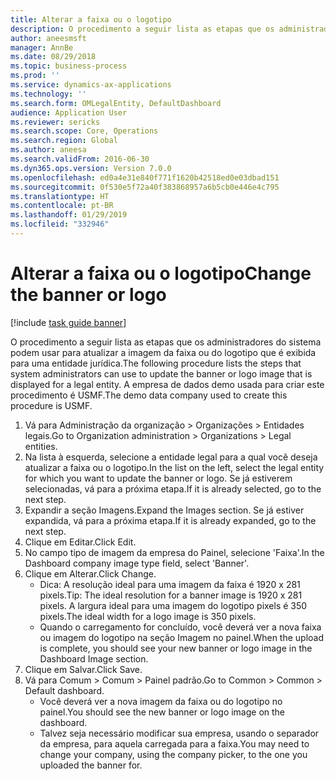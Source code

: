 ```yaml
---
title: Alterar a faixa ou o logotipo
description: O procedimento a seguir lista as etapas que os administradores do sistema podem usar para atualizar a imagem da faixa ou do logotipo que é exibida para uma entidade jurídica.
author: aneesmsft
manager: AnnBe
ms.date: 08/29/2018
ms.topic: business-process
ms.prod: ''
ms.service: dynamics-ax-applications
ms.technology: ''
ms.search.form: OMLegalEntity, DefaultDashboard
audience: Application User
ms.reviewer: sericks
ms.search.scope: Core, Operations
ms.search.region: Global
ms.author: aneesa
ms.search.validFrom: 2016-06-30
ms.dyn365.ops.version: Version 7.0.0
ms.openlocfilehash: ed0a4e31e840f771f1620b42518ed0e03dbad151
ms.sourcegitcommit: 0f530e5f72a40f383868957a6b5cb0e446e4c795
ms.translationtype: HT
ms.contentlocale: pt-BR
ms.lasthandoff: 01/29/2019
ms.locfileid: "332946"
---
```

# <a name="change-the-banner-or-logo"></a><span data-ttu-id="f4916-103">Alterar a faixa ou o logotipo</span><span class="sxs-lookup"><span data-stu-id="f4916-103">Change the banner or logo</span></span>

[!include [task guide banner](../../includes/task-guide-banner.md)]

<span data-ttu-id="f4916-104">O procedimento a seguir lista as etapas que os administradores do sistema podem usar para atualizar a imagem da faixa ou do logotipo que é exibida para uma entidade jurídica.</span><span class="sxs-lookup"><span data-stu-id="f4916-104">The following procedure lists the steps that system administrators can use to update the banner or logo image that is displayed for a legal entity.</span></span> <span data-ttu-id="f4916-105">A empresa de dados demo usada para criar este procedimento é USMF.</span><span class="sxs-lookup"><span data-stu-id="f4916-105">The demo data company used to create this procedure is USMF.</span></span>

1. <span data-ttu-id="f4916-106">Vá para Administração da organização > Organizações > Entidades legais.</span><span class="sxs-lookup"><span data-stu-id="f4916-106">Go to Organization administration > Organizations > Legal entities.</span></span>
2. <span data-ttu-id="f4916-107">Na lista à esquerda, selecione a entidade legal para a qual você deseja atualizar a faixa ou o logotipo.</span><span class="sxs-lookup"><span data-stu-id="f4916-107">In the list on the left, select the legal entity for which you want to update the banner or logo.</span></span> <span data-ttu-id="f4916-108">Se já estiverem selecionadas, vá para a próxima etapa.</span><span class="sxs-lookup"><span data-stu-id="f4916-108">If it is already selected, go to the next step.</span></span>
3. <span data-ttu-id="f4916-109">Expandir a seção Imagens.</span><span class="sxs-lookup"><span data-stu-id="f4916-109">Expand the Images section.</span></span> <span data-ttu-id="f4916-110">Se já estiver expandida, vá para a próxima etapa.</span><span class="sxs-lookup"><span data-stu-id="f4916-110">If it is already expanded, go to the next step.</span></span>
4. <span data-ttu-id="f4916-111">Clique em Editar.</span><span class="sxs-lookup"><span data-stu-id="f4916-111">Click Edit.</span></span>
5. <span data-ttu-id="f4916-112">No campo tipo de imagem da empresa do Painel, selecione 'Faixa'.</span><span class="sxs-lookup"><span data-stu-id="f4916-112">In the Dashboard company image type field, select 'Banner'.</span></span>
6. <span data-ttu-id="f4916-113">Clique em Alterar.</span><span class="sxs-lookup"><span data-stu-id="f4916-113">Click Change.</span></span>
    * <span data-ttu-id="f4916-114">Dica: A resolução ideal para uma imagem da faixa é 1920 x 281 pixels.</span><span class="sxs-lookup"><span data-stu-id="f4916-114">Tip: The ideal resolution for a banner image is 1920 x 281 pixels.</span></span> <span data-ttu-id="f4916-115">A largura ideal para uma imagem do logotipo pixels é 350 pixels.</span><span class="sxs-lookup"><span data-stu-id="f4916-115">The ideal width for a logo image is 350 pixels.</span></span>  
    * <span data-ttu-id="f4916-116">Quando o carregamento for concluído, você deverá ver a nova faixa ou imagem do logotipo na seção Imagem no painel.</span><span class="sxs-lookup"><span data-stu-id="f4916-116">When the upload is complete, you should see your new banner or logo image in the Dashboard Image section.</span></span>  
7. <span data-ttu-id="f4916-117">Clique em Salvar.</span><span class="sxs-lookup"><span data-stu-id="f4916-117">Click Save.</span></span>
8. <span data-ttu-id="f4916-118">Vá para Comum > Comum > Painel padrão.</span><span class="sxs-lookup"><span data-stu-id="f4916-118">Go to Common > Common > Default dashboard.</span></span>
    * <span data-ttu-id="f4916-119">Você deverá ver a nova imagem da faixa ou do logotipo no painel.</span><span class="sxs-lookup"><span data-stu-id="f4916-119">You should see the new banner or logo image on the dashboard.</span></span>  
    * <span data-ttu-id="f4916-120">Talvez seja necessário modificar sua empresa, usando o separador da empresa, para aquela carregada para a faixa.</span><span class="sxs-lookup"><span data-stu-id="f4916-120">You may need to change your company, using the company picker, to the one you uploaded the banner for.</span></span>  

